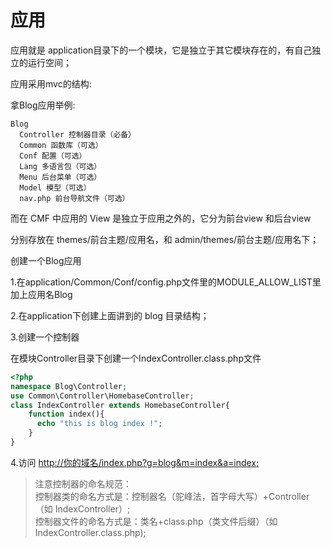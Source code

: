 # 应用

应用就是 application目录下的一个模块，它是独立于其它模块存在的，有自己独立的运行空间；

应用采用mvc的结构:

拿Blog应用举例:
```
Blog
  Controller 控制器目录（必备）
  Common 函数库（可选）
  Conf 配置（可选）
  Lang 多语言包（可选）
  Menu 后台菜单（可选）
  Model 模型（可选）
  nav.php 前台导航文件（可选）
```

而在 CMF 中应用的 View 是独立于应用之外的，它分为前台view 和后台view

 分别存放在 themes/前台主题/应用名，和 admin/themes/前台主题/应用名下；

创建一个Blog应用

1.在application/Common/Conf/config.php文件里的MODULE_ALLOW_LIST里加上应用名Blog  

2.在application下创建上面讲到的 blog 目录结构；

3.创建一个控制器

在模块Controller目录下创建一个IndexController.class.php文件

```php
<?php
namespace Blog\Controller;
use Common\Controller\HomebaseController;
class IndexController extends HomebaseController{
    function index(){
      echo "this is blog index !";
    }
}
```

4.访问 [http://你的域名/index.php?g=blog&m=index&a=index;]()

> 注意控制器的命名规范：  
> 控制器类的命名方式是：控制器名（驼峰法，首字母大写）+Controller （如 IndexController）;  
> 控制器文件的命名方式是：类名+class.php（类文件后缀）（如 IndexController.class.php);

